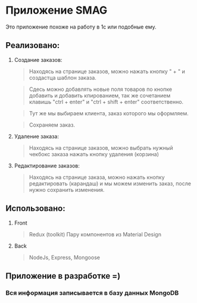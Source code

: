 # Приложение SMAG

Это приложение похоже на работу в 1с или подобные ему.

## Реализовано:

1.  Создание заказов:

    > Находясь на странице заказов, можно нажать кнопку " + " и создастца шаблон
    > заказа.

    > Сдесь можно добавлять новые поля товаров по кнопке добавить и добавить
    > кпированием, так же сочетанием клавишь "ctrl + enter" и "ctrl + shift +
    > enter" соответственно.

    > Тут же мы выбираем клиента, заказ которого мы оформляем.

    > Сохраняем заказ.

2.  Удаление заказа:

    > Находясь на странице заказов, можно выбрать нужный чекбокс заказа нажать
    > кнопку удаления (корзина)

3.  Редактирование заказов:

    > Находясь на странице заказа, можно нажать кнопку редактировать (карандаш)
    > и мы можем изменить заказ, после нужно сохранить изменения.

## Использовано:

1.  Front

    > Redux (toolkit) Пару компонентов из Material Design

2.  Back

    > NodeJs, Express, Mongoose

## Приложение в разработке =)

### Вся информация записывается в базу данных MongoDB
